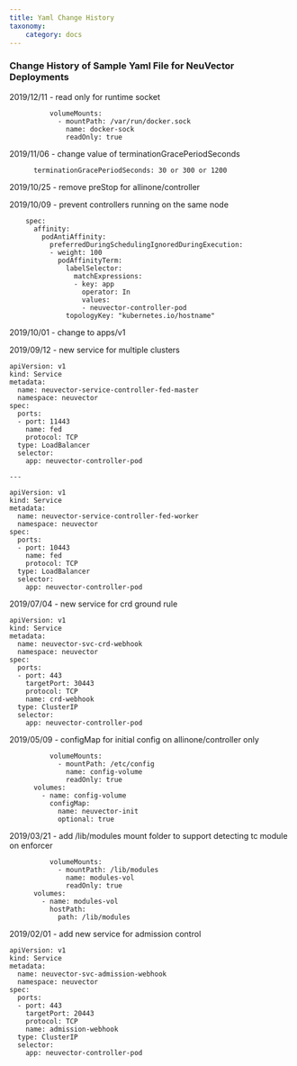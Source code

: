 ```yaml
---
title: Yaml Change History
taxonomy:
    category: docs
---
```


### Change History of Sample Yaml File for NeuVector Deployments


2019/12/11 - read only for runtime socket
```
          volumeMounts:
            - mountPath: /var/run/docker.sock
              name: docker-sock
              readOnly: true
```

2019/11/06 - change value of terminationGracePeriodSeconds
```
      terminationGracePeriodSeconds: 30 or 300 or 1200
```

2019/10/25 - remove preStop for allinone/controller

2019/10/09 - prevent controllers running on the same node
```
    spec:
      affinity:
        podAntiAffinity:
          preferredDuringSchedulingIgnoredDuringExecution:
          - weight: 100
            podAffinityTerm:
              labelSelector:
                matchExpressions:
                - key: app
                  operator: In
                  values:
                  - neuvector-controller-pod
              topologyKey: "kubernetes.io/hostname"
```

2019/10/01 - change to apps/v1

2019/09/12 - new service for multiple clusters
```
apiVersion: v1
kind: Service
metadata:
  name: neuvector-service-controller-fed-master
  namespace: neuvector
spec:
  ports:
  - port: 11443
    name: fed
    protocol: TCP
  type: LoadBalancer
  selector:
    app: neuvector-controller-pod

---

apiVersion: v1
kind: Service
metadata:
  name: neuvector-service-controller-fed-worker
  namespace: neuvector
spec:
  ports:
  - port: 10443
    name: fed
    protocol: TCP
  type: LoadBalancer
  selector:
    app: neuvector-controller-pod
```

2019/07/04 - new service for crd ground rule
```
apiVersion: v1
kind: Service
metadata:
  name: neuvector-svc-crd-webhook
  namespace: neuvector
spec:
  ports:
  - port: 443
    targetPort: 30443
    protocol: TCP
    name: crd-webhook
  type: ClusterIP
  selector:
    app: neuvector-controller-pod
```

2019/05/09 - configMap for initial config on allinone/controller only
```
          volumeMounts:
            - mountPath: /etc/config
              name: config-volume
              readOnly: true
      volumes:
        - name: config-volume
          configMap:
            name: neuvector-init 
            optional: true
```

2019/03/21 - add /lib/modules mount folder to support detecting tc module on enforcer
```
          volumeMounts:
            - mountPath: /lib/modules
              name: modules-vol
              readOnly: true
      volumes:
        - name: modules-vol
          hostPath:
            path: /lib/modules
```

2019/02/01 - add new service for admission control
```
apiVersion: v1
kind: Service
metadata:
  name: neuvector-svc-admission-webhook
  namespace: neuvector
spec:
  ports:
  - port: 443
    targetPort: 20443
    protocol: TCP
    name: admission-webhook
  type: ClusterIP
  selector:
    app: neuvector-controller-pod
```